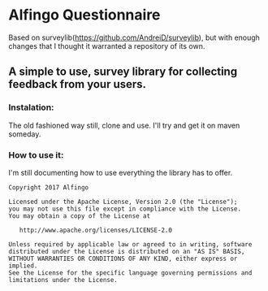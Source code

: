 Alfingo Questionnaire
==========================

Based on surveylib(https://github.com/AndreiD/surveylib), but with enough changes that I thought it warranted a repository of its own.

## A simple to use, survey library for collecting feedback from your users.


### Instalation:

The old fashioned way still, clone and use. I'll try and get it on maven someday.

### How to use it:

I'm still documenting how to use everything the library has to offer.

~~~~
Copyright 2017 Alfingo

Licensed under the Apache License, Version 2.0 (the "License");
you may not use this file except in compliance with the License.
You may obtain a copy of the License at

   http://www.apache.org/licenses/LICENSE-2.0

Unless required by applicable law or agreed to in writing, software
distributed under the License is distributed on an "AS IS" BASIS,
WITHOUT WARRANTIES OR CONDITIONS OF ANY KIND, either express or implied.
See the License for the specific language governing permissions and
limitations under the License.
~~~~
